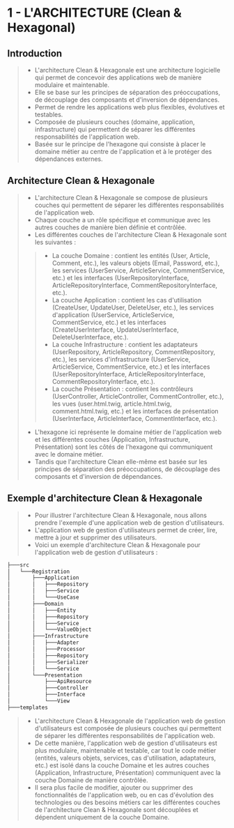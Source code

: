 # 1 - L'ARCHITECTURE (Clean & Hexagonal)

## Introduction
> - L'architecture Clean & Hexagonale est une architecture logicielle qui permet de concevoir des applications web de manière modulaire et maintenable.
> - Elle se base sur les principes de séparation des préoccupations, de découplage des composants et d'inversion de dépendances.
> - Permet de rendre les applications web plus flexibles, évolutives et testables.
> - Composée de plusieurs couches (domaine, application, infrastructure) qui permettent de séparer les différentes responsabilités de l'application web.
> - Basée sur le principe de l'hexagone qui consiste à placer le domaine métier au centre de l'application et à le protéger des dépendances externes.

## Architecture Clean & Hexagonale
> - L'architecture Clean & Hexagonale se compose de plusieurs couches qui permettent de séparer les différentes responsabilités de l'application web.
> - Chaque couche a un rôle spécifique et communique avec les autres couches de manière bien définie et contrôlée.
> - Les différentes couches de l'architecture Clean & Hexagonale sont les suivantes :
> > - La couche Domaine : contient les entités (User, Article, Comment, etc.), les valeurs objets (Email, Password, etc.), les services (UserService, ArticleService, CommentService, etc.) et les interfaces (UserRepositoryInterface, ArticleRepositoryInterface, CommentRepositoryInterface, etc.).
> > - La couche Application : contient les cas d'utilisation (CreateUser, UpdateUser, DeleteUser, etc.), les services d'application (UserService, ArticleService, CommentService, etc.) et les interfaces (CreateUserInterface, UpdateUserInterface, DeleteUserInterface, etc.).
> > - La couche Infrastructure : contient les adaptateurs (UserRepository, ArticleRepository, CommentRepository, etc.), les services d'infrastructure (UserService, ArticleService, CommentService, etc.) et les interfaces (UserRepositoryInterface, ArticleRepositoryInterface, CommentRepositoryInterface, etc.).
> > - La couche Présentation : contient les contrôleurs (UserController, ArticleController, CommentController, etc.), les vues (user.html.twig, article.html.twig, comment.html.twig, etc.) et les interfaces de présentation (UserInterface, ArticleInterface, CommentInterface, etc.).
> - L'hexagone ici représente le domaine métier de l'application web et les différentes couches (Application, Infrastructure, Présentation) sont les côtés de l'hexagone qui communiquent avec le domaine métier.
> - Tandis que l'architecture Clean elle-même est basée sur les principes de séparation des préoccupations, de découplage des composants et d'inversion de dépendances.

## Exemple d'architecture Clean & Hexagonale
> - Pour illustrer l'architecture Clean & Hexagonale, nous allons prendre l'exemple d'une application web de gestion d'utilisateurs.
> - L'application web de gestion d'utilisateurs permet de créer, lire, mettre à jour et supprimer des utilisateurs.
> - Voici un exemple d'architecture Clean & Hexagonale pour l'application web de gestion d'utilisateurs :
```txt
├───src
│   └───Registration
│       ├───Application
│       │   ├───Repository
│       │   ├───Service
│       │   └───UseCase
│       ├───Domain
│       │   ├───Entity
│       │   ├───Repository
│       │   ├───Service
│       │   └───ValueObject
│       ├───Infrastructure
│       │   ├───Adapter
│       │   ├───Processor
│       │   ├───Repository
│       │   ├───Serializer
│       │   └───Service
│       └───Presentation
│           ├───ApiResource
│           ├───Controller
│           ├───Interface
│           └───View
├───templates
```
> - L'architecture Clean & Hexagonale de l'application web de gestion d'utilisateurs est composée de plusieurs couches qui permettent de séparer les différentes responsabilités de l'application web.
> - De cette manière, l'application web de gestion d'utilisateurs est plus modulaire, maintenable et testable, car tout le code métier (entités, valeurs objets, services, cas d'utilisation, adaptateurs, etc.) est isolé dans la couche Domaine et les autres couches (Application, Infrastructure, Présentation) communiquent avec la couche Domaine de manière contrôlée.
> - Il sera plus facile de modifier, ajouter ou supprimer des fonctionnalités de l'application web, ou en cas d'évolution des technologies ou des besoins métiers car les différentes couches de l'architecture Clean & Hexagonale sont découplées et dépendent uniquement de la couche Domaine.
